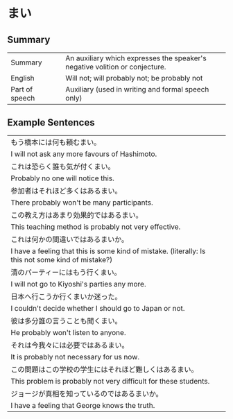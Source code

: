 # まい

## Summary

<table><tr>   <td>Summary<td>   <td>An auxiliary which expresses the speaker's negative volition or conjecture.</td><tr><tr>   <td>English<td>   <td>Will not; will probably not; be probably not</td><tr><tr>   <td>Part of speech<td>   <td>Auxiliary (used in writing and formal speech only)</td><tr></table></table></table>

## Example Sentences

<table><tr><td>もう橋本には何も頼むまい。<td><tr><tr><td>I will not ask any more favours of Hashimoto.<td><tr><tr><td>これは恐らく誰も気が付くまい。<td><tr><tr><td>Probably no one will notice this.<td><tr><tr><td>参加者はそれほど多くはあるまい。<td><tr><tr><td>There probably won't be many participants.<td><tr><tr><td>この教え方はあまり効果的ではあるまい。<td><tr><tr><td>This teaching method is probably not very effective.<td><tr><tr><td>これは何かの間違いではあるまいか。<td><tr><tr><td>I have a feeling that this is some kind of mistake. (literally: Is this not some kind of mistake?)<td><tr><tr><td>清のパーティーにはもう行くまい。<td><tr><tr><td>I will not go to Kiyoshi's parties any more.<td><tr><tr><td>日本へ行こうか行くまいか迷った。<td><tr><tr><td>I couldn't decide whether I should go to Japan or not.<td><tr><tr><td>彼は多分誰の言うことも聞くまい。<td><tr><tr><td>He probably won't listen to anyone.<td><tr><tr><td>それは今我々には必要ではあるまい。<td><tr><tr><td>It is probably not necessary for us now.<td><tr><tr><td>この問題はこの学校の学生にはそれほど難しくはあるまい。<td><tr><tr><td>This problem is probably not very difficult for these students.<td><tr><tr><td>ジョージが真相を知っているのではあるまいか。<td><tr><tr><td>I have a feeling that George knows the truth.<td><tr></table>


